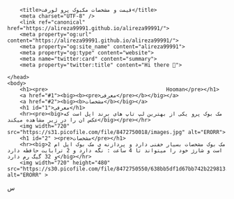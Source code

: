<style> color = red </style>
<!DOCTYPE html>
<html>
    <head>
        
        <title>قیمت و مشخصات مکبوک پرو لورفت</title>
        <meta charset="UTF-8" />
        <link ref="canonical" href="https://alireza99991.github.io/alireza99991/">
        <meta property="og:url" content="https://alireza99991.github.io/alireza99991/">
        <meta property="og:site_name" content="alireza99991"> 
        <meta property="og:type" content="website">
        <meta name="twitter:card" content="summary">
        <meta property="twitter:title" content="Hi there 👋">

    </head>
    <body>
        <h1><pre>                                      Hooman</pre></h1>
        <a href="#1"><big><b><pre>معرفی</pre></b></big></a>
        <a href="#2"><big><b>مشخصات</b></big></a>
        <h1 id="1">معرفی</h1>
        <hr><pre><big>مک بوک پرو یکی از بهترین لپ تاپ های برند اپل است که عکس ان را در زیر مشاهده میکند</big></pre></hr>
        <img width="720" src="https://s31.picofile.com/file/8472750018/images.jpg" alt="ERORR">
        <h1 id="2" ><pre>مشخصات</pre></h1>
        <hr><big>مک بوک مشخصات بسیار خفنی دارد و پردازنه ی مک بوک اپل ام 2 است و شارژ خود را میتواند تا 4 ساعت : نگه دارد و 2 ترابایت حافظه دارد و 32 گیگ رم دارد</big></hr>
        <img width="720" height="480" src="https://s30.picofile.com/file/8472750550/638bb5df1d67bb742b229813.jpg" alt="ERORR" >
س
